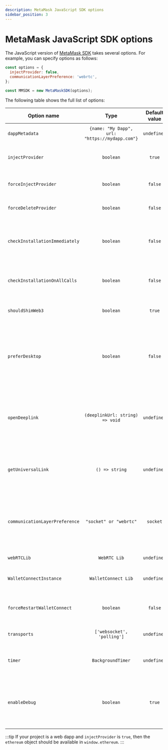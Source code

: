 ```yaml
---
description: MetaMask JavaScript SDK options
sidebar_position: 3
---
```


# MetaMask JavaScript SDK options

The JavaScript version of [MetaMask SDK](../how-to/use-sdk/index.md) takes several options.
For example, you can specify options as follows:

```javascript
const options = {
  injectProvider: false,
  communicationLayerPreference: 'webrtc',
};

const MMSDK = new MetaMaskSDK(options);
```

The following table shows the full list of options:

| Option name                    |                      Type                      | Default value | Description                                                                                                                                                                                                                                |
|--------------------------------|:----------------------------------------------:|:-------------:|--------------------------------------------------------------------------------------------------------------------------------------------------------------------------------------------------------------------------------------------|
| `dappMetadata`                 | `{name: "My Dapp", url: "https://mydapp.com"}` |  `undefined`  | Only required for non-web dapps (for example, React Native and Unity).                                                                                                                                                                     |
| `injectProvider`               |                   `boolean`                    |    `true`     | Doesn't inject in Node.js or React Native since the window object is unavailable.                                                                                                                                                          |
| `forceInjectProvider`          |                   `boolean`                    |    `false`    | Forces injection even if another provider is already present on the window object.                                                                                                                                                         |
| `forceDeleteProvider`          |                   `boolean`                    |    `false`    | Forces deletion of a provider that exists on a window.                                                                                                                                                                                     |
| `checkInstallationImmediately` |                   `boolean`                    |    `false`    | The SDK checks if MetaMask is installed when a call to `eth_requestAccounts` is made. When `true`, it checks before any call is made.                                                                                                      |
| `checkInstallationOnAllCalls`  |                   `boolean`                    |    `false`    | Normally checked when a call to `eth_requestAccounts` is made. When `true`, it checks on all calls.                                                                                                                                        |
| `shouldShimWeb3`               |                   `boolean`                    |    `true`     | Set as `true` if `window.web3` should be shimmed for [legacy compatibility purposes](../how-to/migrate-api.md#replace-windowweb3).                                                                                                         |
| `preferDesktop`                |                   `boolean`                    |    `false`    | For a web dapp running on a desktop browser without a MetaMask extension, the SDK gives the option to connect with a MetaMask Mobile wallet via a QR code. When `true`, the SDK guides the user to install the MetaMask extension instead. |
| `openDeeplink`                 |        `(deeplinkUrl: string) => void`         |  `undefined`  | Platforms open deeplinks differently. For example, web: `window.open` versus React Native: `Linking.open`. This function retrieves the deeplink URL and allows developers to customize how it opens.                                       |
| `getUniversalLink`             |                 `() => string`                 |  `undefined`  | Get the universal link that is presented on the QR Code (web) and deeplinks (mobile). This makes it easier to enable users to connect with backend code.                                                                                   |
| `communicationLayerPreference` |             `"socket" or "webrtc"`             |   `socket`    | Defines the communication library that the dapp and MetaMask wallet use to communicate with each other. Waku or another similar decentralized communication layer solution coming soon.                                                    |
| `webRTCLib`                    |                  `WebRTC Lib`                  |  `undefined`  | Not installed on the SDK by default.                                                                                                                                                                                                       |
| `WalletConnectInstance`        |              `WalletConnect Lib`               |  `undefined`  | Connect a dapp to MetaMask using [WalletConnect](https://docs.walletconnect.com/). Not installed by default.                                                                                                                               |
| `forceRestartWalletConnect`    |                   `boolean`                    |    `false`    | Set `forceRestartWalletConnect` to `true` to kill the previous WalletConnect session and start another one.                                                                                                                                |
| `transports`                   |           `['websocket', 'polling']`           |  `undefined`  | Used to set the preference on [socket.io](https://socket.io/docs/v4/) transports to `use`.                                                                                                                                                 |
| `timer`                        |               `BackgroundTimer`                |  `undefined`  | Used by React Native dapps to keep the dapp alive while using `react-native-background-timer` in the background                                                                                                                            |
| `enableDebug`                  |                   `boolean`                    |    `true`     | Enables/disables the sending of debugging information to the socket.io server. The default is `true` for the beta version of the SDK. The default is `false` in production versions.                                                       |

:::tip
If your project is a web dapp and `injectProvider` is `true`, then the `ethereum` object should be
available in `window.ethereum`.
:::
